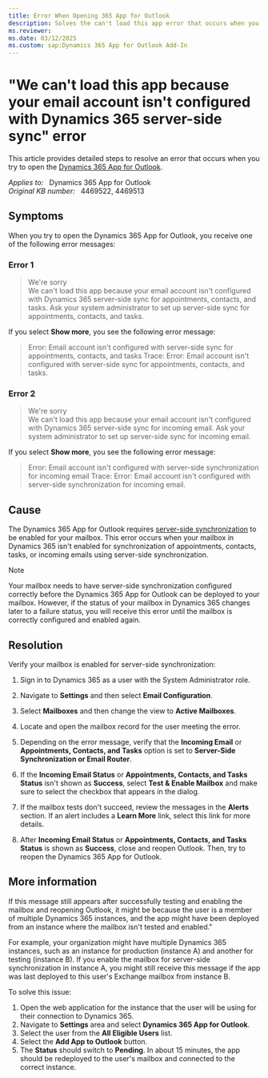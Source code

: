 ```yaml
---
title: Error When Opening 365 App for Outlook
description: Solves the can't load this app error that occurs when you try to open the Dynamics 365 App for Outlook.
ms.reviewer: 
ms.date: 03/12/2025
ms.custom: sap:Dynamics 365 App for Outlook Add-In
---
```

# "We can't load this app because your email account isn't configured with Dynamics 365 server-side sync" error

This article provides detailed steps to resolve an error that occurs when you try to open the [Dynamics 365 App for Outlook](/dynamics365/outlook-app/overview).

_Applies to:_ &nbsp; Dynamics 365 App for Outlook  
_Original KB number:_ &nbsp; 4469522, 4469513

## Symptoms

When you try to open the Dynamics 365 App for Outlook, you receive one of the following error messages:

### Error 1

> We're sorry  
> We can't load this app because your email account isn't configured with Dynamics 365 server-side sync for appointments, contacts, and tasks. Ask your system administrator to set up server-side sync for appointments, contacts, and tasks.

If you select **Show more**, you see the following error message:

> Error: Email account isn't configured with server-side sync for appointments, contacts, and tasks Trace: Error: Email account isn't configured with server-side sync for appointments, contacts, and tasks.

### Error 2

> We're sorry  
> We can't load this app because your email account isn't configured with Dynamics 365 server-side sync for incoming email. Ask your system administrator to set up server-side sync for incoming email.

If you select **Show more**, you see the following error message:

> Error: Email account isn't configured with server-side synchronization for incoming email Trace: Error: Email account isn't configured with server-side synchronization for incoming email.

## Cause

The Dynamics 365 App for Outlook requires [server-side synchronization](/power-platform/admin/set-up-server-side-synchronization-of-email-appointments-contacts-and-tasks) to be enabled for your mailbox. This error occurs when your mailbox in Dynamics 365 isn't enabled for synchronization of appointments, contacts, tasks, or incoming emails using server-side synchronization.

> [!NOTE]
> Your mailbox needs to have server-side synchronization configured correctly before the Dynamics 365 App for Outlook can be deployed to your mailbox. However, if the status of your mailbox in Dynamics 365 changes later to a failure status, you will receive this error until the mailbox is correctly configured and enabled again.

## Resolution

Verify your mailbox is enabled for server-side synchronization:

1. Sign in to Dynamics 365 as a user with the System Administrator role.
2. Navigate to **Settings** and then select **Email Configuration**.
3. Select **Mailboxes** and then change the view to **Active Mailboxes**.
4. Locate and open the mailbox record for the user meeting the error.

5. Depending on the error message, verify that the **Incoming Email** or **Appointments, Contacts, and Tasks** option is set to **Server-Side Synchronization or Email Router**.

6. If the **Incoming Email Status** or **Appointments, Contacts, and Tasks Status** isn't shown as  **Success**, select **Test & Enable Mailbox** and make sure to select the checkbox that appears in the dialog.

7. If the mailbox tests don't succeed, review the messages in the **Alerts** section. If an alert includes a **Learn More** link, select this link for more details.

8. After **Incoming Email Status** or **Appointments, Contacts, and Tasks Status** is shown as **Success**, close and reopen Outlook. Then, try to reopen the Dynamics 365 App for Outlook.

## More information

If this message still appears after successfully testing and enabling the mailbox and reopening Outlook, it might be because the user is a member of multiple Dynamics 365 instances, and the app might have been deployed from an instance where the mailbox isn't tested and enabled."

For example, your organization might have multiple Dynamics 365 instances, such as an instance for production (instance A) and another for testing (instance B). If you enable the mailbox for server-side synchronization in instance A, you might still receive this message if the app was last deployed to this user's Exchange mailbox from instance B.

To solve this issue:

1. Open the web application for the instance that the user will be using for their connection to Dynamics 365.
2. Navigate to **Settings** area and select **Dynamics 365 App for Outlook**.
3. Select the user from the **All Eligible Users** list.
4. Select the **Add App to Outlook** button.
5. The **Status** should switch to **Pending**. In about 15 minutes, the app should be redeployed to the user's mailbox and connected to the correct instance.
